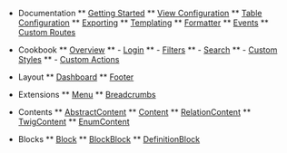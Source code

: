 * Documentation
** [Getting Started](/)
** [View Configuration](view-configuration.md)
** [Table Configuration](table-configuration.md)
** [Exporting](exporting.md)
** [Templating](templating.md)
** [Formatter](formatter.md)
** [Events](events.md)
** [Custom Routes](custom-routes.md)

* Cookbook
** [Overview](cookbook/overview.md)
** - [Login](cookbook/login.md)
** - [Filters](cookbook/filters.md)
** - [Search](cookbook/search.md)
** - [Custom Styles](cookbook/custom_styles.md)
** - [Custom Actions](cookbook/custom_actions.md)

* Layout
** [Dashboard](extensions/dashboard.md)
** [Footer](extensions/footer.md)

* Extensions
** [Menu](extensions/menu.md)
** [Breadcrumbs](extensions/breadcrumbs.md)

* Contents
** [AbstractContent](/contents/abstract-content.md)
** [Content](/contents/content.md)
** [RelationContent](/contents/relation-content.md)
** [TwigContent](/contents/twig-content.md)
** [EnumContent](/contents/enum-content.md)

* Blocks
** [Block](/blocks/block.md)
** [BlockBlock](/blocks/block-block.md)
** [DefinitionBlock](/blocks/definition-block.md)
